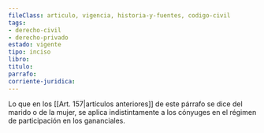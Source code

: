 ```yaml
---
fileClass: articulo, vigencia, historia-y-fuentes, codigo-civil
tags:
- derecho-civil
- derecho-privado
estado: vigente
tipo: inciso
libro:
titulo:
parrafo:
corriente-juridica:
---
```

Lo que en los [[Art. 157|artículos anteriores]] de este párrafo se dice del marido o de la mujer, se aplica indistintamente a los cónyuges en el régimen de participación en los gananciales.